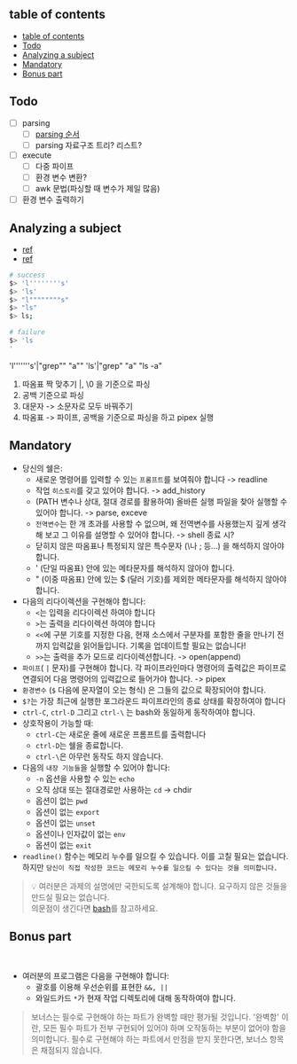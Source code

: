 ## table of contents

- [table of contents](#table-of-contents)
- [Todo](#todo)
- [Analyzing a subject](#analyzing-a-subject)
- [Mandatory](#mandatory)
- [Bonus part](#bonus-part)

## Todo

- [ ] parsing
	- [ ] [parsing 순서](https://mywiki.wooledge.org/BashParser)
	- [ ] parsing 자료구조 트리? 리스트?
- [ ] execute
	- [ ] 다중 파이프
	- [ ] 환경 변수 변환?
	- [ ] awk 문법(파싱할 때 변수가 제일 많음)
- [ ] 환경 변수 출력하기

## Analyzing a subject

- [ref](https://www.geeksforgeeks.org/developing-linux-based-shell/)
- [ref](https://vorpaljs.github.io/bash-parser-playground/)

```bash
# success
$> 'l''''''''s'
$> 'ls'
$> "l""""""""s"
$> "ls"
$> ls;

# failure
$> 'ls
'
```

'l'''''''s'|"grep"" "a""
'ls'|"grep" "a"
"ls -a"

1. 따옴표 짝 맞추기 |, \0 을 기준으로 파싱
2. 공백 기준으로 파싱
3. 대문자 -> 소문자로 모두 바꿔주기
4. 따옴표 -> 파이프, 공백을 기준으로 파싱을 하고 pipex 실행
## Mandatory

- 당신의 쉘은:
	- 새로운 명령어를 입력할 수 있는 `프롬프트`를 보여줘야 합니다 -> readline
	- 작업 `히스토리`를 갖고 있어야 합니다. -> add_history
	- (PATH 변수나 상대, 절대 경로를 활용하여) 올바른 실행 파일을 찾아 실행할 수 있어야 합니다. -> parse, exceve
	- `전역변수`는 한 개 초과를 사용할 수 없으며, 왜 전역변수를 사용했는지 깊게 생각해 보고 그 이유를 설명할 수 있어야 합니다. -> shell 종료 시?
	- 닫히지 않은 따옴표나 특정되지 않은 특수문자 (\\나 ; 등...) 을 해석하지 않아야 합니다.
	- ' (단일 따옴표) 안에 있는 메타문자를 해석하지 않아야 합니다.
	- " (이중 따옴표) 안에 있는 $ (달러 기호)를 제외한 메타문자를 해석하지 않아야 합니다.
- 다음의 리다이렉션을 구현해야 합니다:
	- `<`는 입력을 리다이렉션 하여야 합니다
	- `>`는 출력을 리다이렉션 하여야 합니다
	- `<<`에 구분 기호를 지정한 다음, 현재 소스에서 구분자를 포함한 줄을 만나기 전까지 입력값을 읽어들입니다. 기록을 업데이트할 필요는 없습니다!
	- `>>`는 출력을 추가 모드로 리다이렉션합니다. -> open(append)
- `파이프`( `|` 문자)를 구현해야 합니다. 각 파이프라인마다 명령어의 출력값은 파이프로 연결되어 다음 명령어의 입력값으로 들어가야 합니다. -> pipex
- `환경변수` (`$` 다음에 문자열이 오는 형식) 은 그들의 값으로 확장되어야 합니다.
- `$?`는 가장 최근에 실행한 포그라운드 파이프라인의 종료 상태를 확장하여야 합니다
- `ctrl-C`, `ctrl-D` 그리고 `ctrl-\` 는 bash와 동일하게 동작하여야 합니다.
- 상호작용이 가능할 때:
	- `ctrl-C`는 새로운 줄에 새로운 프롬프트를 출력합니다
	- `ctrl-D`는 쉘을 종료합니다.
	- `ctrl-\`은 아무런 동작도 하지 않습니다.
- 다음의 `내장 기능들`을 실행할 수 있어야 합니다:
	- `-n` 옵션을 사용할 수 있는 `echo`
	- 오직 상대 또는 절대경로만 사용하는 `cd` -> chdir
	- 옵션이 없는 `pwd`
	- 옵션이 없는 `export`
	- 옵션이 없는 `unset`
	- 옵션이나 인자값이 없는 `env`
	- 옵션이 없는 `exit`
- `readline()` 함수는 메모리 누수를 일으킬 수 있습니다. 이를 고칠 필요는 없습니다. 하지만 `당신이 직접 작성한 코드는 메모리 누수를 일으킬 수 있다는 것을 의미합니다.`

> 💡 여러분은 과제의 설명에만 국한되도록 설계해야 합니다. 요구하지 않은 것들을 만드실 필요는 없습니다.<br>의문점이 생긴다면 [bash](https://www.gnu.org/savannah-checkouts/gnu/bash/manual/)를 참고하세요.

## Bonus part

<br>

- 여러분의 프로그램은 다음을 구현해야 합니다:
	- 괄호를 이용해 우선순위를 표현한 `&&, ||`
	- 와일드카드 `*`가 현재 작업 디렉토리에 대해 동작하여야 합니다.

> 보너스는 필수로 구현해야 하는 파트가 완벽할 때만 평가될 것입니다. '완벽함' 이란, 모든 필수 파트가 전부 구현되어 있어야 하며 오작동하는 부분이 없어야 함을 의미합니다. 필수로 구현해야 하는 파트에서 만점을 받지 못한다면, 보너스 항목은 채점되지 않습니다.

